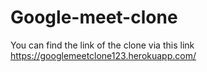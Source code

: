 # Google-meet-clone

You can find the link of the clone via this link https://googlemeetclone123.herokuapp.com/
